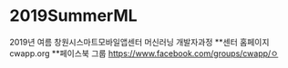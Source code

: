 # 2019SummerML
2019년 여름 창원시스마트모바일앱센터 머신러닝 개발자과정
**센터 홈페이지 cwapp.org
**페이스북 그룹 https://www.facebook.com/groups/cwapp/ㅇ
